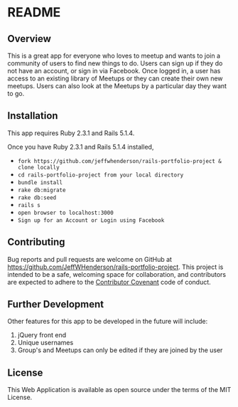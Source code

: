 # README

## Overview

This is a great app for everyone who loves to meetup and wants to join a community of users to find new things to do. Users can sign up if they do not have an account, or sign in via Facebook. Once logged in, a user has access to an existing library of Meetups or they can create their own new meetups. Users can also look at the Meetups by a particular day they want to go.

## Installation

This app requires Ruby 2.3.1 and Rails 5.1.4.

Once you have Ruby 2.3.1 and Rails 5.1.4 installed,

* ```fork https://github.com/jeffwhenderson/rails-portfolio-project & clone locally```
* ```cd rails-portfolio-project from your local directory```
* ```bundle install```
* ```rake db:migrate```
* ```rake db:seed```
* ```rails s```
* ```open browser to localhost:3000```
* ```Sign up for an Account or Login using Facebook```

## Contributing

Bug reports and pull requests are welcome on GitHub at  https://github.com/JeffWHenderson/rails-portfolio-project. This project is intended to be a safe, welcoming space for collaboration, and contributors are expected to adhere to the [Contributor Covenant](http://contributor-covenant.org) code of conduct.

##  Further Development
Other features for this app to be developed in the future will include:
  1. jQuery front end
  3. Unique usernames
  2. Group's and Meetups can only be edited if they are joined by the user

## License

This Web Application is available as open source under the terms of the MIT License.
